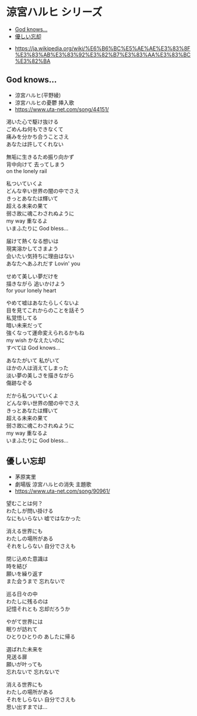 
# 涼宮ハルヒ シリーズ <!-- omit in toc -->

- [God knows...](#god-knows)
- [優しい忘却](#優しい忘却)

* https://ja.wikipedia.org/wiki/%E6%B6%BC%E5%AE%AE%E3%83%8F%E3%83%AB%E3%83%92%E3%82%B7%E3%83%AA%E3%83%BC%E3%82%BA


## God knows...

* 涼宮ハルヒ(平野綾)
* 涼宮ハルヒの憂鬱 挿入歌
* https://www.uta-net.com/song/44151/

渇いた心で駆け抜ける<br>
ごめんね何もできなくて<br>
痛みを分かち合うことさえ<br>
あなたは許してくれない<br>

無垢に生きるため振り向かず<br>
背中向けて 去ってしまう<br>
on the lonely rail<br>

私ついていくよ<br>
どんな辛い世界の闇の中でさえ<br>
きっとあなたは輝いて<br>
超える未来の果て<br>
弱さ故に魂こわされぬように<br>
my way 重なるよ<br>
いまふたりに God bless…<br>

届けて熱くなる想いは<br>
現実溶かしてさまよう<br>
会いたい気持ちに理由はない<br>
あなたへあふれだす Lovin' you<br>

せめて美しい夢だけを<br>
描きながら 追いかけよう<br>
for your lonely heart<br>

やめて嘘はあなたらしくないよ<br>
目を見てこれからのことを話そう<br>
私覚悟してる<br>
暗い未来だって<br>
強くなって運命変えられるかもね<br>
my wish かなえたいのに<br>
すべては God knows…<br>

あなたがいて 私がいて<br>
ほかの人は消えてしまった<br>
淡い夢の美しさを描きながら<br>
傷跡なぞる<br>

だから私ついていくよ<br>
どんな辛い世界の闇の中でさえ<br>
きっとあなたは輝いて<br>
超える未来の果て<br>
弱さ故に魂こわされぬように<br>
my way 重なるよ<br>
いまふたりに God bless…<br>


## 優しい忘却

* 茅原実里
* 劇場版 涼宮ハルヒの消失 主題歌
* https://www.uta-net.com/song/90961/

望むことは何？<br>
わたしが問い掛ける<br>
なにもいらない 嘘ではなかった<br>

消える世界にも<br>
わたしの場所がある<br>
それをしらない 自分でさえも<br>

閉じ込めた意識は<br>
時を結び<br>
願いを繰り返す<br>
また会うまで 忘れないで<br>

巡る日々の中<br>
わたしに残るのは<br>
記憶それとも 忘却だろうか<br>

やがて世界には<br>
眠りが訪れて<br>
ひとりひとりの あしたに帰る<br>

選ばれた未来を<br>
見送る扉<br>
願いが叶っても<br>
忘れないで 忘れないで<br>

消える世界にも<br>
わたしの場所がある<br>
それをしらない 自分でさえも<br>
思い出すまでは…<br>
